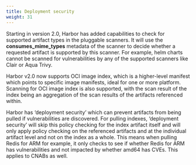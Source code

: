 ```yaml
---
title: Deployment security
weight: 31
---
```


Starting in version 2.0, Harbor has added capabilities to check for supported artifact types in the pluggable scanners. It will use the **consumes_mime_types** metadata of the scanner to decide whether a requested artifact is supported by this scanner. For example, helm charts cannot be scanned for vulnerabilities by any of the supported scanners like Clair or Aqua Trivy.

Harbor v2.0 now supports OCI image index, which is a higher-level manifest which points to specific image manifests, ideal for one or more platform. Scanning for OCI image index is also supported, with the scan result of the index being an aggregation of the scan results of the artifacts referenced within.

Harbor has ‘deployment security’ which can prevent artifacts from being pulled if vulnerabilities are discovered. For pulling indexes, ‘deployment security’ will skip this policy checking for the index artifact itself and will only apply policy checking on the referenced artifacts and at the individual artifact level and not on the index as a whole. This means when pulling Redis for ARM for example, it only checks to see if whether Redis for ARM has vulnerabilities and not impacted by whether amd64 has CVEs. This applies to CNABs as well.